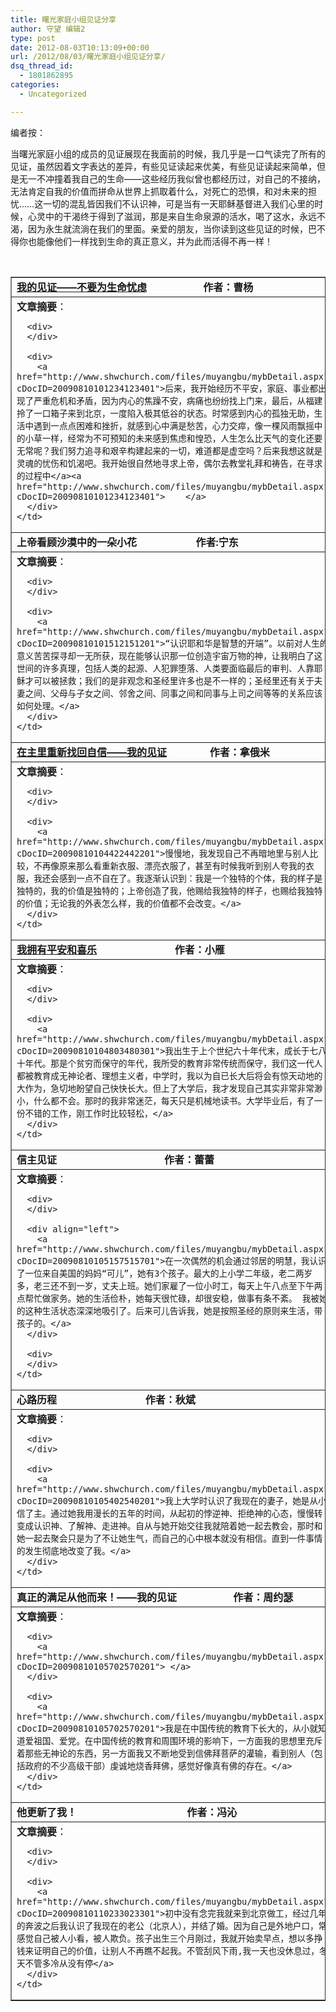 ```yaml
---
title: 曙光家庭小组见证分享
author: 守望 编辑2
type: post
date: 2012-08-03T10:13:09+00:00
url: /2012/08/03/曙光家庭小组见证分享/
dsq_thread_id:
  - 1801862895
categories:
  - Uncategorized

---
```

编者按：

当曙光家庭小组的成员的见证展现在我面前的时候，我几乎是一口气读完了所有的见证，虽然因着文字表达的差异，有些见证读起来优美，有些见证读起来简单，但是无一不冲撞着我自己的生命——这些经历我似曾也都经历过，对自己的不接纳，无法肯定自我的价值而拼命从世界上抓取着什么，对死亡的恐惧，和对未来的担忧……这一切的混乱皆因我们不认识神，可是当有一天耶稣基督进入我们心里的时候，心灵中的干渴终于得到了滋润，那是来自生命泉源的活水，喝了这水，永远不渴，因为永生就流淌在我们的里面。亲爱的朋友，当你读到这些见证的时候，巴不得你也能像他们一样找到生命的真正意义，并为此而活得不再一样！

&nbsp;

<table width="520" border="1" cellspacing="0" cellpadding="0">
  <tr>
    <td valign="top" width="520">
      <div>
        <strong><a href="http://www.shwchurch.com/files/muyangbu/mybDetail.aspx?cDocID=20090810101234123401" target="_blank">我的见证——不要为生命忧虑</a>                     </strong><strong>作者：曹杨</strong>
      </div>
    </td>
  </tr>
  
  <tr>
    <td valign="top" width="520">
      <div>
        <strong>文章摘要</strong>：
      </div>
      
      <div>
      </div>
      
      <div>
        <a href="http://www.shwchurch.com/files/muyangbu/mybDetail.aspx?cDocID=20090810101234123401">后来，我开始经历不平安，家庭、事业都出现了严重危机和矛盾，因为内心的焦躁不安，病痛也纷纷找上门来，最后，从福建拎了一口箱子来到北京，一度陷入极其低谷的状态。时常感到内心的孤独无助，生活中遇到一点点困难和挫折，就感到心中满是愁苦，心力交瘁，像一棵风雨飘摇中的小草一样，经常为不可预知的未来感到焦虑和惶恐，人生怎么比天气的变化还要无常呢？我们努力追寻和艰辛构建起来的一切，难道都是虚空吗？后来我想这就是灵魂的忧伤和饥渴吧。我开始很自然地寻求上帝，偶尔去教堂礼拜和祷告，在寻求的过程中</a><a href="http://www.shwchurch.com/files/muyangbu/mybDetail.aspx?cDocID=20090810101234123401">    </a>
      </div>
    </td>
  </tr>
  
  <tr>
    <td valign="top" width="520">
      <div>
        <strong>上帝看顾沙漠中的一朵小花</strong><strong>                      </strong><strong>作者</strong><strong>:</strong><strong>宁东</strong>
      </div>
    </td>
  </tr>
  
  <tr>
    <td valign="top" width="520">
      <div>
        <strong>文章摘要</strong>：
      </div>
      
      <div>
      </div>
      
      <div>
        <a href="http://www.shwchurch.com/files/muyangbu/mybDetail.aspx?cDocID=20090810101512151201">“认识耶和华是智慧的开端”。以前对人生的意义苦苦探寻却一无所获，现在能够认识那一位创造宇宙万物的神，让我明白了这世间的许多真理，包括人类的起源、人犯罪堕落、人类要面临最后的审判、人靠耶稣才可以被拯救；我们的是非观念和圣经里许多也是不一样的；圣经里还有关于夫妻之间、父母与子女之间、邻舍之间、同事之间和同事与上司之间等等的关系应该如何处理。</a>
      </div>
    </td>
  </tr>
  
  <tr>
    <td valign="top" width="520">
      <div>
        <strong><a href="http://www.shwchurch.com/files/muyangbu/mybDetail.aspx?cDocID=20090810104422442201" target="_blank">在主里重新找回自信——我的见证</a>                </strong><strong>作者：拿俄米</strong>
      </div>
    </td>
  </tr>
  
  <tr>
    <td valign="top" width="520">
      <div>
        <strong>文章摘要</strong>：
      </div>
      
      <div>
      </div>
      
      <div>
        <a href="http://www.shwchurch.com/files/muyangbu/mybDetail.aspx?cDocID=20090810104422442201">慢慢地，我发现自己不再暗地里与别人比较，不再像原来那么看重新衣服、漂亮衣服了，甚至有时候我听到别人夸我的衣服，我还会感到一点不自在了。我逐渐认识到：我是一个独特的个体，我的样子是独特的，我的价值是独特的；上帝创造了我，他赐给我独特的样子，也赐给我独特的价值；无论我的外表怎么样，我的价值都不会改变。</a>
      </div>
    </td>
  </tr>
  
  <tr>
    <td valign="top" width="520">
      <div>
        <strong><a href="http://www.shwchurch.com/files/muyangbu/mybDetail.aspx?cDocID=20090810104803480301" target="_blank">我拥有平安和喜乐</a>                             </strong><strong>作者：小雁</strong>
      </div>
    </td>
  </tr>
  
  <tr>
    <td valign="top" width="520">
      <div>
        <strong>文章摘要</strong>：
      </div>
      
      <div>
      </div>
      
      <div>
        <a href="http://www.shwchurch.com/files/muyangbu/mybDetail.aspx?cDocID=20090810104803480301">我出生于上个世纪六十年代末，成长于七八十年代。那是个贫穷而保守的年代，我所受的教育非常传统而保守，我们这一代人都被教育成无神论者、理想主义者，中学时，我以为自已长大后将会有惊天动地的大作为，急切地盼望自己快快长大。但上了大学后，我才发现自己其实非常非常渺小，什么都不会。那时的我非常迷茫，每天只是机械地读书。大学毕业后，有了一份不错的工作，刚工作时比较轻松，</a>
      </div>
    </td>
  </tr>
  
  <tr>
    <td valign="top" width="520">
      <div>
        <strong>信主见证</strong><strong>                                        </strong><strong>作者：蕾蕾</strong>
      </div>
    </td>
  </tr>
  
  <tr>
    <td valign="top" width="520">
      <div>
        <strong>文章摘要</strong>：
      </div>
      
      <div>
      </div>
      
      <div align="left">
        <a href="http://www.shwchurch.com/files/muyangbu/mybDetail.aspx?cDocID=20090810105157515701">在一次偶然的机会通过邻居的明慧，我认识了一位来自美国的妈妈“可儿”，她有3个孩子。最大的上小学二年级，老二两岁多，老三还不到一岁，丈夫上班。她们家雇了一位小时工，每天上午八点至下午两点帮忙做家务。她的生活俭朴，她每天很忙碌，却很安稳，做事有条不紊。 我被她的这种生活状态深深地吸引了。后来可儿告诉我，她是按照圣经的原则来生活，带孩子的。</a>
      </div>
      
      <div>
      </div>
    </td>
  </tr>
  
  <tr>
    <td valign="top" width="520">
      <div>
        <strong>心路历程</strong><strong>                                 </strong><strong>作者：秋斌</strong>
      </div>
    </td>
  </tr>
  
  <tr>
    <td valign="top" width="520">
      <div>
        <strong>文章摘要</strong>：
      </div>
      
      <div>
      </div>
      
      <div>
        <a href="http://www.shwchurch.com/files/muyangbu/mybDetail.aspx?cDocID=20090810105402540201">我上大学时认识了我现在的妻子，她是从小信了主。通过她我用漫长的五年的时间，从起初的悖逆神、拒绝神的心态，慢慢转变成认识神、了解神、走进神。自从与她开始交往我就陪着她一起去教会，那时和她一起去聚会只是为了不让她生气，而自己的心中根本就没有相信。直到一件事情的发生彻底地改变了我。</a>
      </div>
    </td>
  </tr>
  
  <tr>
    <td valign="top" width="520">
      <div>
        <strong>真正的满足从他而来！——我的见证</strong><strong>                     </strong><strong>作者：周约瑟</strong>
      </div>
    </td>
  </tr>
  
  <tr>
    <td valign="top" width="520">
      <div>
        <strong>文章摘要</strong>：
      </div>
      
      <div>
        <a href="http://www.shwchurch.com/files/muyangbu/mybDetail.aspx?cDocID=20090810105702570201"> </a>
      </div>
      
      <div>
        <a href="http://www.shwchurch.com/files/muyangbu/mybDetail.aspx?cDocID=20090810105702570201">我是在中国传统的教育下长大的，从小就知道爱祖国、爱党。在中国传统的教育和周围环境的影响下，一方面我的思想里充斥着那些无神论的东西，另一方面我又不断地受到信佛拜菩萨的灌输，看到别人（包括政府的不少高级干部）虔诚地烧香拜佛，感觉好像真有佛的存在。</a>
      </div>
    </td>
  </tr>
  
  <tr>
    <td valign="top" width="520">
      <div>
        <strong>他更新了我！</strong><strong>                                         </strong><strong>作者：冯沁</strong>
      </div>
    </td>
  </tr>
  
  <tr>
    <td valign="top" width="520">
      <div>
        <strong>文章摘要</strong>：
      </div>
      
      <div>
      </div>
      
      <div>
        <a href="http://www.shwchurch.com/files/muyangbu/mybDetail.aspx?cDocID=20090810110233023301">初中没有念完我就来到北京做工，经过几年的奔波之后我认识了我现在的老公（北京人），并结了婚。因为自己是外地户口，常感觉自己被人小看，被人欺负。孩子出生三个月刚过，我就开始卖早点，想以多挣钱来证明自己的价值，让别人不再瞧不起我。不管刮风下雨,我一天也没休息过，冬天不管多冷从没有停</a>
      </div>
    </td>
  </tr>
</table>